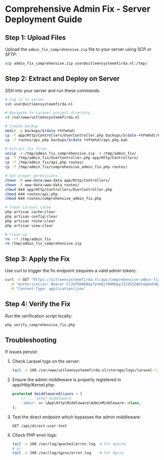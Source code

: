 # Comprehensive Admin Fix - Server Deployment Guide

## Step 1: Upload Files
Upload the `admin_fix_comprehensive.zip` file to your server using SCP or SFTP:

```bash
scp admin_fix_comprehensive.zip user@uitleensysteemfirda.nl:/tmp/
```

## Step 2: Extract and Deploy on Server
SSH into your server and run these commands:

```bash
# Log in to server
ssh user@uitleensysteemfirda.nl

# Navigate to Laravel project directory
cd /var/www/uitleensysteemfirda.nl

# Create backup
mkdir -p backups/$(date +%Y%m%d)
cp -f app/Http/Controllers/UserController.php backups/$(date +%Y%m%d)/UserController.php.bak
cp -f routes/api.php backups/$(date +%Y%m%d)/api.php.bak

# Extract fix files
unzip -o /tmp/admin_fix_comprehensive.zip -d /tmp/admin_fix/
cp -f /tmp/admin_fix/UserController.php app/Http/Controllers/
cp -f /tmp/admin_fix/api.php routes/
cp -f /tmp/admin_fix/comprehensive_admin_fix.php routes/

# Set proper permissions
chown -R www-data:www-data app/Http/Controllers/
chown -R www-data:www-data routes/
chmod 644 app/Http/Controllers/UserController.php
chmod 644 routes/api.php
chmod 644 routes/comprehensive_admin_fix.php

# Clear Laravel cache
php artisan cache:clear
php artisan config:clear
php artisan route:clear
php artisan view:clear

# Clean up
rm -rf /tmp/admin_fix
rm /tmp/admin_fix_comprehensive.zip
```

## Step 3: Apply the Fix
Use curl to trigger the fix endpoint (requires a valid admin token):

```bash
curl -X GET "https://uitleensysteemfirda.nl/api/comprehensive-admin-fix/fix_admin_june_2025" \
  -H "Authorization: Bearer 5|3GfO6NENaefynHQjYW9RDpyJIId55ZAO1dp0aEd026b1c585" \
  -H "Content-Type: application/json"
```

## Step 4: Verify the Fix
Run the verification script locally:

```bash
php verify_comprehensive_fix.php
```

## Troubleshooting
If issues persist:

1. Check Laravel logs on the server:
   ```bash
   tail -n 100 /var/www/uitleensysteemfirda.nl/storage/logs/laravel-*.log
   ```

2. Ensure the admin middleware is properly registered in app/Http/Kernel.php:
   ```php
   protected $middlewareAliases = [
       // ... other middleware
       'admin' => \App\Http\Middleware\AdminMiddleware::class,
   ];
   ```

3. Test the direct endpoint which bypasses the admin middleware:
   ```
   GET /api/direct-user-test
   ```

4. Check PHP error logs:
   ```bash
   tail -n 100 /var/log/apache2/error.log  # For Apache
   # or
   tail -n 100 /var/log/nginx/error.log    # For Nginx
   ```
